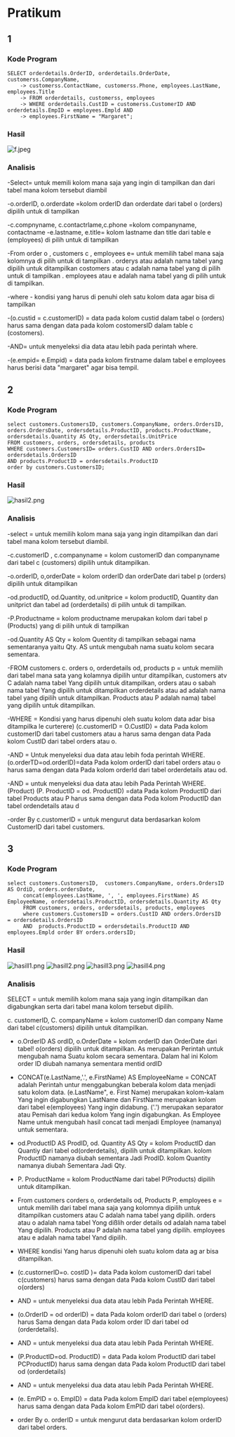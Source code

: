 # Pratikum

## **1**

### Kode Program
```mysql
SELECT orderdetails.OrderID, orderdetails.OrderDate, customerss.CompanyName,
    -> customerss.ContactName, customerss.Phone, employees.LastName, employees.Title
    -> FROM orderdetails, customerss, employees
    -> WHERE orderdetails.CustID = customerss.CustomerID AND orderdetails.EmpID = employees.Empld AND
    -> employees.FirstName = "Margaret";
```
### Hasil
![f.jpeg](Asett/f.jpeg)

### Analisis 
-Select= untuk memili kolom mana saja yang ingin di tampilkan dan dari tabel         mana kolom tersebut diambil

-o.orderID, o.orderdate =kolom orderID dan orderdate dari tabel o (orders) dipilih untuk di tampilkan

-c.compnyname, c.contactrlame,c.phone =kolom companyname, contactname
-e.lastname, e.title= kolom lastname dan title dari table e (employees) di pilih untuk di tampilkan

-From order o , customers c , employees e= untuk memilih tabel mana saja kolomnya di pilih untuk di tampilkan . orderys atau adalah nama tabel yang dipilih untuk ditampilkan  costomers atau  c adalah nama tabel yang di pilih untuk di tampilkan . employees atau e adalah nama tabel yang di pilih untuk di tampilkan.

-where - kondisi yang harus di penuhi oleh satu kolom data agar bisa di tampilkan

-(o.custid = c.customerID) = data pada kolom custid dalam tabel o (orders) harus sama dengan data pada kolom costomersID dalam table c (costomers).

-AND= untuk menyeleksi dia data atau lebih pada perintah where.

-(e.empid= e.Empid) = data pada kolom firstname dalam tabel e employees harus berisi data "margaret" agar bisa tempil.


## **2**

### Kode Program
```mysql
select customers.CustomersID, customers.CompanyName, orders.OrdersID,
orders.OrdersDate, ordersdetails.ProductID, products.ProductName, ordersdetails.Quantity AS Qty, ordersdetails.UnitPrice
FROM customers, orders, ordersdetails, products
WHERE customers.CustomersID= orders.CustID AND orders.OrdersID= ordersdetails.OrdersID
AND products.ProductID = ordersdetails.ProductID
order by customers.CustomersID;
```
### Hasil
![hasil2.png](Asett/hasil2.png)
### Analisis
-select = untuk memilih kolom mana saja yang ingin ditampilkan  dan dari tabel mana kolom tersebut diambil.

-c.customerID ,  c.companyname = kolom customerID  dan companyname dari tabel c (customers) dipilih untuk ditampilkan.

-o.orderID,  o,orderDate = kolom orderID dan orderDate dari tabel p (orders) dipilih untuk ditampilkan 

-od.productID, od.Quantity, od.unitprice  = kolom productID, Quantity dan unitprict dan tabel ad (orderdetails) di pilih untuk di tampilkan.

-P.Productname = kolom productname  merupakan kolom dari tabel p (Products) yang di pilih untuk di tampilkan 

-od.Quantity AS  Qty = kolom Quentity di tampilkan sebagai nama sementaranya yaitu Qty. AS untuk mengubah nama suatu kolom secara sementara.

-FROM customers c. orders o, orderdetails od, products p = untuk memilih dari tabel mana sata yang kolamnya dipilih untur ditampilkan, customers atv C adalah nama tabel Yang dipilih untuk ditampilkan, orders atau o sabah nama tabel Yang dipilih untuk ditampilkan orderdetails atau ad adalah nama tabel yang dipilih untuk ditampilkan. Products atau  P adalah nama) tabel yang dipilih untuk ditampilkan.

-WHERE = Kondisi yang harus dipenuhi oleh suatu kolom data adar bisa ditampilka le curterere) (c.customerID = O.CustID) = data Pada kolom customerID dari tabel customers atau a harus sama dengan data Pada kolom CustID dari tabel orders atau o.

-AND = Untuk menyeleksi dua data atau lebih foda perintah WHERE.  (o.orderTD=od.orderID)=data Pada kolom orderID dari tabel orders atau o harus sama dengan data Pada kolom orderId dari tabel orderdetails atau od.

-AND = untuk menyeleksi dua data atau lebih Pada Perintah WHERE. (Product) (P. ProductID = od. ProductID) =data Pada kolom ProductID dari tabel Products atau P harus sama dengan data Poda kolom ProductID dan tabel ordendetails atau d

-order By c.customerID = untuk mengurut data berdasarkan kolom CustomerID dari tabel customers.


## **3**

### Kode Program
```mysql
select customers.CustomersID,  customers.CompanyName, orders.OrdersID AS OrdiD, orders.ordersDate,
     concat(employees.LastName, ', ', employees.FirstName) AS EmployeeName, ordersdetails.ProductID, ordersdetails.Quantity AS Qty
     FROM customers, orders, ordersdetails, products, employees
     where customers.CustomersID = orders.CustID AND orders.OrdersID      = ordersdetails.OrdersID
     AND  products.ProductID = ordersdetails.ProductID AND employees.Empld order BY orders.ordersID;
```

### Hasil
![hasill1.png](Asett/hasill1.png)
![hasill2.png](Asett/hasill2.png)
![hasill3.png](Asett/hasill3.png)
![hasill4.png](Asett/hasill4.png)
### Analisis
SELECT = untuk memilih kolom mana saja yang ingin ditampilkan dan digabungkan serta dari tabel mana kolom tersebut dipilih.

c. customerID, C. companyName = kolom customerID dan company Name dari tabel c(customers) dipilih untuk ditampilkan.

- o.OrderID AS ordID, o.OrderDate = kolom orderID dan OrderDate dari tabel!  o(orders) dipilih untuk ditampilkan. As merupakan Perintah untuk mengubah nama Suatu kolom secara sementara. Dalam hal ini Kolom order ID diubah namanya sementara mentid ordID

- CONCAT(e.LastName,'.', e.FirstName) AS EmployeeName = CONCAT adalah Perintah untur menggabungkan beberala kolom data menjadi satu kolom data. (e.LastName", e. First Name) merupakan kolom-kalam Yang ingin digabungkan LastName dan FirstName merupakan kolom dari tabel e(employees) Yang ingin didabung. ('.') merupakan separator atau Pemisah dari kedua kolom Yang ingin digabungkan. As Employee Name untuk mengubah hasil concat tadi menjadi Employee (namanya) untuk sementara.

- od.ProductID AS ProdID, od. Quantity AS Qty = kolom ProductID dan Quantiy dari tabel od(orderdetails), dipilih untuk ditampilkan. kolom ProductID namanya diubah sementara Jadi ProdID. kolom Quantity namanya diubah Sementara Jadi Qty.

- P. ProductName = kolom ProductName dari tabel P(Products) dipilih untuk ditampilkan. 
- From customers corders o, orderdetails od, Products P, employees e = untuk memilih dari tabel mana saja yang kolomnya dipilih untuk ditampilkan customers atau C adalah nama tabel yang dipilih. orders atau o adalah nama tabel Yong dißlih order details od adalah nama tabel Yang dipilih. Products atau P adalah nama tabel yang dipilih. employees atau e adalah nama tabel Yand dipilih.

- WHERE kondisi Yang harus dipenuhi oleh suatu kolom data ag ar bisa ditampilkan.
- (c.custornerID=o. costID )= data Pada kolom customerID dari tabel c(customers) harus sama dengan data Pada kolom CustID dari tabel o(orders)

- AND = untuk menyeleksi dua data atau lebih Pada Perintah WHERE.

- (o.OrderID = od orderID) = data Pada kolom orderID dari tabel o (orders) harus Sama dengan data Pada kolom order ID dari tabel od (orderdetails).

- AND = untuk menyeleksi dua data atau lebih Pada Perintah WHERE.

- (P.ProductID=od. ProductID) = data Pada kolom ProductID dari tabel PCProductID) harus sama dengan data Pada kolom ProductID dari tabel od (orderdetails)

- AND = untuk menyeleksi dua data atau lebih Pada Perintah WHERE.

- (e. EmPID = o. EmpID) = data Pada kolom EmpID  dari tabel e(employees) harus sama dengan data Pada kolom EmPID dari tabel o(orders).

- order By o. orderID = untuk mengurut data berdasarkan kolom orderID dari tabel orders.


  


